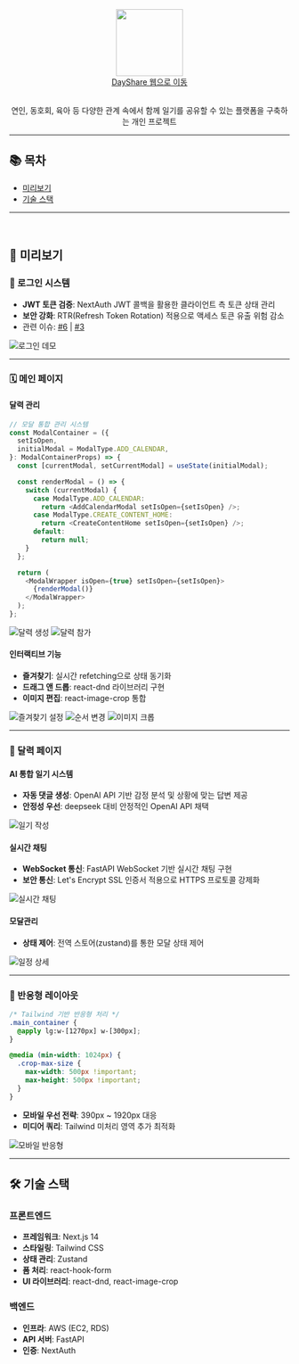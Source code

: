 <div align="center">
  <a href="https://day-share.vercel.app/">
    <img height="120" src="https://s3.ap-northeast-2.amazonaws.com/geon.com/logo_sm.png" />
    <br />
    <a display="block" href="https://day-share.vercel.app/">DayShare 웹으로 이동</a>
  </a>
  <br />
  <br />
  <p>연인, 동호회, 육아 등 다양한 관계 속에서 함께 일기를 공유할 수 있는 플랫폼을 구축하는 개인 프로젝트 </p> 
</div>

---

## 📚 목차

- [미리보기](#-미리보기)
- [기술 스택](#-기술-스택)

---

<br />

## 📸 미리보기

### 🔐 로그인 시스템

- **JWT 토큰 검증**: NextAuth JWT 콜백을 활용한 클라이언트 측 토큰 상태 관리
- **보안 강화**: RTR(Refresh Token Rotation) 적용으로 액세스 토큰 유출 위험 감소
- 관련 이슈: [#6](https://github.com/GEON1999/Day_Share_renew/issues/6) | [#3](https://github.com/GEON1999/Day_Share_renew/issues/3)

![로그인 데모](./gif/login.gif)

---

### 🗓️ 메인 페이지

#### 달력 관리

```javascript
// 모달 통합 관리 시스템
const ModalContainer = ({
  setIsOpen,
  initialModal = ModalType.ADD_CALENDAR,
}: ModalContainerProps) => {
  const [currentModal, setCurrentModal] = useState(initialModal);

  const renderModal = () => {
    switch (currentModal) {
      case ModalType.ADD_CALENDAR:
        return <AddCalendarModal setIsOpen={setIsOpen} />;
      case ModalType.CREATE_CONTENT_HOME:
        return <CreateContentHome setIsOpen={setIsOpen} />;
      default:
        return null;
    }
  };

  return (
    <ModalWrapper isOpen={true} setIsOpen={setIsOpen}>
      {renderModal()}
    </ModalWrapper>
  );
};
```

![달력 생성](./gif/calendar_create.gif)
![달력 참가](./gif/calendar_join.gif)

#### 인터랙티브 기능

- **즐겨찾기**: 실시간 refetching으로 상태 동기화
- **드래그 앤 드롭**: react-dnd 라이브러리 구현
- **이미지 편집**: react-image-crop 통합

![즐겨찾기 설정](./gif/set_favorite_todo.gif)
![순서 변경](./gif/change_order.gif)
![이미지 크롭](./gif/crop_image.gif)

---

### 📖 달력 페이지

#### AI 통합 일기 시스템

- **자동 댓글 생성**: OpenAI API 기반 감정 분석 및 상황에 맞는 답변 제공
- **안정성 우선**: deepseek 대비 안정적인 OpenAI API 채택

![일기 작성](./gif/diary.gif)

#### 실시간 채팅

- **WebSocket 통신**: FastAPI WebSocket 기반 실시간 채팅 구현
- **보안 통신**: Let's Encrypt SSL 인증서 적용으로 HTTPS 프로토콜 강제화

![실시간 채팅](./gif/live_chat.gif)

#### 모달관리

- **상태 제어**: 전역 스토어(zustand)를 통한 모달 상태 제어

![일정 상세](./gif/todo_detail.gif)

---

### 📱 반응형 레이아웃

```css
/* Tailwind 기반 반응형 처리 */
.main_container {
  @apply lg:w-[1270px] w-[300px];
}

@media (min-width: 1024px) {
  .crop-max-size {
    max-width: 500px !important;
    max-height: 500px !important;
  }
}
```

- **모바일 우선 전략**: 390px ~ 1920px 대응
- **미디어 쿼리**: Tailwind 미처리 영역 추가 최적화

![모바일 반응형](./gif/mobile.gif)

---

## 🛠️ 기술 스택

### 프론트엔드

- **프레임워크**: Next.js 14
- **스타일링**: Tailwind CSS
- **상태 관리**: Zustand
- **폼 처리**: react-hook-form
- **UI 라이브러리**: react-dnd, react-image-crop

### 백엔드

- **인프라**: AWS (EC2, RDS)
- **API 서버**: FastAPI
- **인증**: NextAuth
